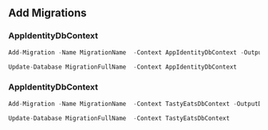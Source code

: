 ## Add Migrations

### AppIdentityDbContext
~~~ C#
Add-Migration -Name MigrationName  -Context AppIdentityDbContext -OutputDir Data/Migrations/AppIdentityMigrations

Update-Database MigrationFullName  -Context AppIdentityDbContext
~~~


### AppIdentityDbContext
~~~ C#
Add-Migration -Name MigrationName  -Context TastyEatsDbContext -OutputDir Data/Migrations/TastyEatsMigrations

Update-Database MigrationFullName  -Context TastyEatsDbContext
~~~